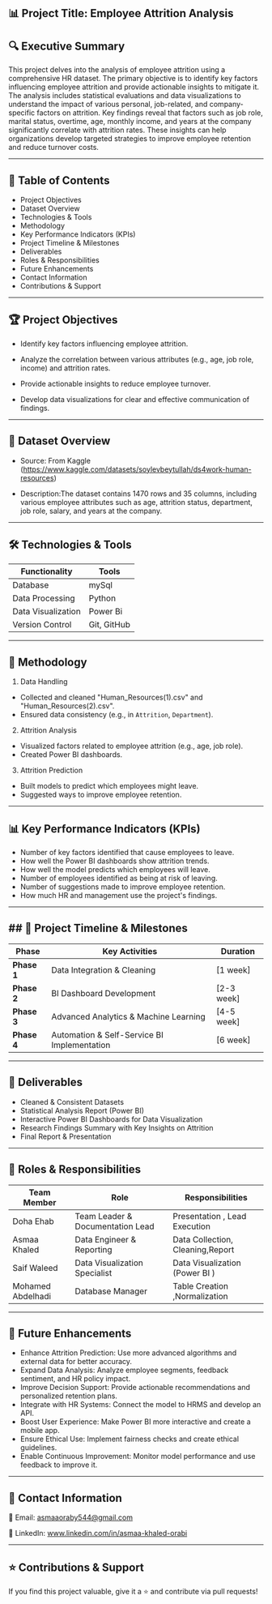 **📊 Project Title: Employee Attrition Analysis**
----------------------------------------------------

**🔍 Executive Summary**
-----------------------

This project delves into the analysis of employee attrition using a comprehensive HR dataset. The primary objective is to identify key factors influencing employee attrition and provide actionable insights to mitigate it. The analysis includes statistical evaluations and data visualizations to understand the impact of various personal, job-related, and company-specific factors on attrition. Key findings reveal that factors such as job role, marital status, overtime, age, monthly income, and years at the company significantly correlate with attrition rates. These insights can help organizations develop targeted strategies to improve employee retention and reduce turnover costs.

----------------------------------------------------------------------------------------------------------------------------------------------------------------------------------
📖 Table of Contents
----------------------

 *  Project Objectives
 *  Dataset Overview
 *  Technologies & Tools
 *  Methodology
 *  Key Performance Indicators (KPIs)
 *  Project Timeline & Milestones
 *  Deliverables
 *  Roles & Responsibilities
 *  Future Enhancements
 *  Contact Information
 * Contributions & Support


----------------------------------------------------------------------------------------------------------------------------------------------------------------------------------
**🏆 Project Objectives**
-----------------------
* Identify key factors influencing employee attrition.
 
* Analyze the correlation between various attributes (e.g., age, job role, income) and attrition rates.
 
* Provide actionable insights to reduce employee turnover.
 
* Develop data visualizations for clear and effective communication of findings.

----------------------------------------------------------------------------------------------------------------------------------------------------------------------------------
  
**📁 Dataset Overview**
----------------------
* Source: From Kaggle (https://www.kaggle.com/datasets/soylevbeytullah/ds4work-human-resources)

* Description:The dataset contains 1470 rows and 35 columns, including various employee attributes such as age, attrition status, department, job role, salary, and years at the company.
 
------------------------------------------------------------------------------------------------------------------------------------------------------------------------------------------------
🛠 **Technologies & Tools**
----------------------------

|Functionality     |Tools      |
|------------------|-----------|
|Database          | mySql     |
|Data Processing   | Python    |
|Data Visualization|Power Bi   |
|Version Control   |Git, GitHub|

------------------------------------------------------------------------------------------------------------------------------------------------------------------------------------------------
**🔬 Methodology**
-------------------

1. Data Handling 

* Collected and cleaned "Human_Resources(1).csv" and "Human_Resources(2).csv".
* Ensured data consistency (e.g., in `Attrition`, `Department`).

2. Attrition Analysis 

* Visualized factors related to employee attrition (e.g., age, job role).
* Created Power BI dashboards.

3. Attrition Prediction 

* Built models to predict which employees might leave.
* Suggested ways to improve employee retention.

-----------------------------------------------------------------------------------------------------------------------------------------------------------------------------------------------
**📊 Key Performance Indicators (KPIs)**
-----------------------------------------

* Number of key factors identified that cause employees to leave.
* How well the Power BI dashboards show attrition trends.
* How well the model predicts which employees will leave.
* Number of employees identified as being at risk of leaving.
* Number of suggestions made to improve employee retention.
* How much HR and management use the project's findings.
  
------------------------------------------------------------------------------------------------------------------------------------------------------------------------------------------------
**## 📅 Project Timeline & Milestones**
---------------------------------------

| Phase        | Key Activities | Duration |
|-------------|----------------|----------|
| **Phase 1** | Data Integration & Cleaning | [1 week] |
| **Phase 2** | BI Dashboard Development | [2-3 week] |
| **Phase 3** | Advanced Analytics & Machine Learning | [4-5 week] |
| **Phase 4** | Automation & Self-Service BI Implementation | [6 week] |

------------------------------------------------------------------------------------------------------------------------------------------------------------------------------------------------
 **🚀 Deliverables**
 ---------------------

* Cleaned & Consistent Datasets
* Statistical Analysis Report (Power BI)
* Interactive Power BI Dashboards for Data Visualization
* Research Findings Summary with Key Insights on Attrition
* Final Report & Presentation

------------------------------------------------------------------------------------------------------------------------------------------------------------------------------------------------

**👥 Roles & Responsibilities**
---------------------------------

|Team Member       |Role                             |Responsibilities                 |
|------------------|---------------------------------|---------------------------------|
|Doha Ehab         |Team Leader & Documentation Lead |Presentation , Lead Execution    |
|Asmaa Khaled      | Data Engineer & Reporting       | Data Collection, Cleaning,Report|
|Saif Waleed       | Data Visualization Specialist   | Data Visualization (Power BI )  |
|Mohamed Abdelhadi | Database Manager                | Table Creation ,Normalization   |

------------------------------------------------------------------------------------------------------------------------------------------------------------------------------------------------
**🔮 Future Enhancements**
----------------------------

* Enhance Attrition Prediction: Use more advanced algorithms and external data for better accuracy.
* Expand Data Analysis: Analyze employee segments, feedback sentiment, and HR policy impact.
* Improve Decision Support: Provide actionable recommendations and personalized retention plans.
* Integrate with HR Systems: Connect the model to HRMS and develop an API.
* Boost User Experience: Make Power BI more interactive and create a mobile app.
* Ensure Ethical Use: Implement fairness checks and create ethical guidelines.
* Enable Continuous Improvement: Monitor model performance and use feedback to improve it.

------------------------------------------------------------------------------------------------------------------------------------------------------------------------------------------------

**📩 Contact Information**
--------------------------------

📧 Email: asmaaoraby544@gmail.com 

🔗 LinkedIn: www.linkedin.com/in/asmaa-khaled-orabi

------------------------------------------------------------------------------------------------------------------------------------------------------------------------------------------------
**⭐ Contributions & Support**
---------------------------------

If you find this project valuable, give it a ⭐ and contribute via pull requests! 








  







